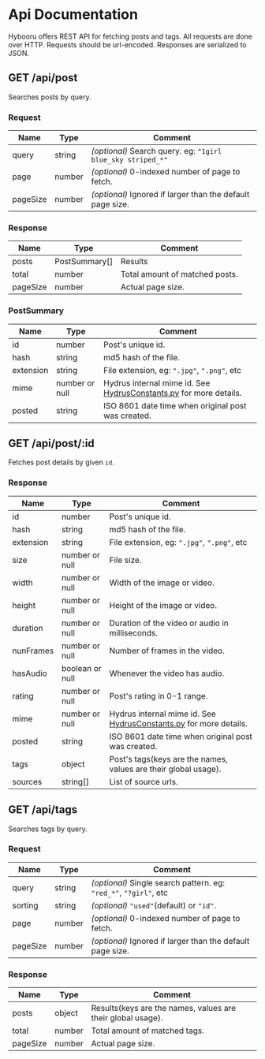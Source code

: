 
# Api Documentation

Hybooru offers REST API for fetching posts and tags. All requests
are done over HTTP. Requests should be url-encoded. Responses are
serialized to JSON.


## GET /api/post

Searches posts by query.

### Request

Name     | Type   | Comment
-------- | ------ | ---
query    | string | _(optional)_ Search query. eg: `"1girl blue_sky striped_*"`
page     | number | _(optional)_ 0-indexed number of page to fetch.
pageSize | number | _(optional)_ Ignored if larger than the default page size.

### Response

Name     | Type   | Comment
-------- | ------ | ---
posts    | PostSummary[] | Results
total    | number | Total amount of matched posts.
pageSize | number | Actual page size.

### PostSummary

Name      | Type   | Comment
--------- | ------ | ---
id        | number | Post's unique id.
hash      | string | md5 hash of the file.
extension | string | File extension, eg: `".jpg"`, `".png"`, etc
mime      | number or null | Hydrus internal mime id. See [HydrusConstants.py](https://github.com/hydrusnetwork/hydrus/blob/master/hydrus/core/HydrusConstants.py) for more details.
posted    | string | ISO 8601 date time when original post was created.


## GET /api/post/:id

Fetches post details by given `id`.

### Response

Name      | Type   | Comment
--------- | ------ | ---
id        | number | Post's unique id.
hash      | string | md5 hash of the file.
extension | string | File extension, eg: `".jpg"`, `".png"`, etc
size      | number or null | File size.
width     | number or null | Width of the image or video.
height    | number or null | Height of the image or video.
duration  | number or null | Duration of the video or audio in milliseconds.
nunFrames | number or null | Number of frames in the video.
hasAudio  | boolean or null | Whenever the video has audio.
rating    | number or null | Post's rating in 0-1 range.
mime      | number or null | Hydrus internal mime id. See [HydrusConstants.py](https://github.com/hydrusnetwork/hydrus/blob/master/hydrus/core/HydrusConstants.py) for more details.
posted    | string | ISO 8601 date time when original post was created.
tags      | object | Post's tags(keys are the names, values are their global usage).
sources   | string[] | List of source urls.


## GET /api/tags

Searches tags by query.

### Request

Name     | Type   | Comment
-------- | ------ | ---
query    | string | _(optional)_ Single search pattern. eg: `"red_*"`, `"?girl"`, etc
sorting  | string | _(optional)_ `"used"`(default) or `"id"`.
page     | number | _(optional)_ 0-indexed number of page to fetch.
pageSize | number | _(optional)_ Ignored if larger than the default page size.

### Response

Name     | Type   | Comment
-------- | ------ | ---
posts    | object | Results(keys are the names, values are their global usage).
total    | number | Total amount of matched tags.
pageSize | number | Actual page size.

